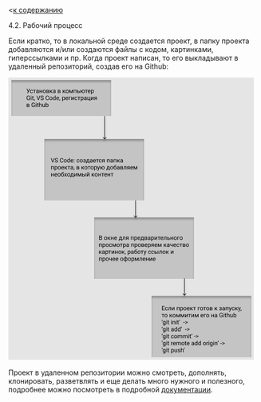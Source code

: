 <[к содержанию](./readme.md)

4.2. Рабочий процесс

Если кратко, то в локальной среде создается проект, в папку проекта добавляются и/или создаются файлы с кодом, картинками, гиперссылками и пр. Когда проект написан, то его выкладывают в удаленный репозиторий, создав его на Github:  

![workflow](./assets/workflow.png)

Проект в удаленном репозитории можно смотреть, дополнять, клонировать, разветвлять и еще делать много нужного и полезного, подробнее можно посмотреть в подробной [документации](https://git-scm.com/docs). 